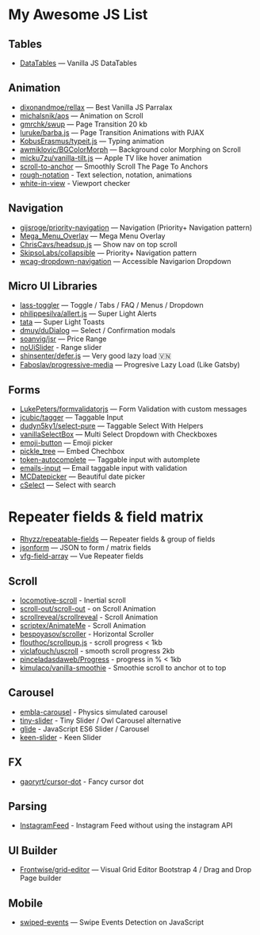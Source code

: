 # My Awesome JS List

## Tables

* [DataTables](https://github.com/fiduswriter/Simple-DataTables) — Vanilla JS DataTables

## Animation

* [dixonandmoe/rellax](https://github.com/dixonandmoe/rellax) — Best Vanilla JS Parralax
* [michalsnik/aos](https://github.com/michalsnik/aos) — Animation on Scroll
* [gmrchk/swup](https://github.com/gmrchk/swup) — Page Transition 20 kb
* [luruke/barba.js](https://github.com/luruke/barba.js) — Page Transition Animations with PJAX
* [KobusErasmus/typeit.js](https://github.com/KobusErasmus/typeit.js) — Typing animation
* [awmiklovic/BGColorMorph](https://github.com/awmiklovic/BGColorMorph/) — Background color Morphing on Scroll
* [micku7zu/vanilla-tilt.js](https://github.com/micku7zu/vanilla-tilt.js/) — Apple TV like hover animation
* [scroll-to-anchor](https://github.com/LukeCarlThompson/scroll-to-anchor/) — Smoothly Scroll The Page To Anchors
* [rough-notation](https://github.com/pshihn/rough-notation) - Text selection, notation, animations
* [white-in-view](https://github.com/kekkorider/white-in-view/) - Viewport checker

## Navigation

* [gijsroge/priority-navigation](https://github.com/gijsroge/priority-navigation) — Navigation (Priority+ Navigation pattern)
* [Mega_Menu_Overlay](https://github.com/karanikolas/Mega_Menu_Overlay) — Mega Menu Overlay
* [ChrisCavs/headsup.js](https://github.com/ChrisCavs/headsup.js) — Show nav on top scroll
* [SkipsoLabs/collapsible](https://github.com/SkipsoLabs/collapsible/) — Priority+ Navigation pattern
* [wcag-dropdown-navigation](https://www.cssscript.com/wcag-dropdown-navigation/)  — Accessible Navigarion Dropdown

## Micro UI Libraries

* [lass-toggler](https://github.com/vyvrhel/class-toggler/) — Toggle / Tabs / FAQ / Menus / Dropdown
* [philippesilva/allert.js](https://github.com/philippesilva/allert.js) — Super Light Alerts
* [tata](https://github.com/xrr2016/tata/) — Super Light Toasts
* [dmuy/duDialog](https://github.com/dmuy/duDialog) — Select / Confirmation modals
* [soanvig/jsr](https://github.com/soanvig/jsr) — Price Range
* [noUiSlider](https://github.com/leongersen/noUiSlider) - Range slider
* [shinsenter/defer.js](https://github.com/shinsenter/defer.js) — Very good lazy load 🇻🇳
* [Faboslav/progressive-media](https://github.com/Faboslav/progressive-media/) — Progresive Lazy Load (Like Gatsby)

## Forms

* [LukePeters/formvalidatorjs](https://github.com/LukePeters/formvalidatorjs/) — Form Validation with custom messages
* [jcubic/tagger](https://github.com/jcubic/tagger/) — Taggable Input
* [dudyn5ky1/select-pure](https://github.com/dudyn5ky1/select-pure) — Taggable Select With Helpers
* [vanillaSelectBox](https://github.com/PhilippeMarcMeyer/vanillaSelectBox) — Multi Select Dropdown with Checkboxes
* [emoji-button](https://github.com/joeattardi/emoji-button/) — Emoji picker
* [pickle_tree](https://github.com/freakazoid41/pickle_tree/) — Embed Chechbox
* [token-autocomplete](https://github.com/sabieber/token-autocomplete/) — Taggable input with automplete
* [emails-input](https://github.com/vloth/emails-input/) — Email taggable input with validation
* [MCDatepicker](https://github.com/mikecoj/MCDatepicker) — Beautiful date picker
* [cSelect](https://github.com/Vigorski/cSelect/) — Select with search

# Repeater fields & field matrix

* [Rhyzz/repeatable-fields](https://github.com/Rhyzz/repeatable-fields) — Repeater fields & group of fields
* [jsonform](https://github.com/jsonform/jsonform) — JSON to form / matrix fields
* [vfg-field-array](https://github.com/gwenaelp/vfg-field-array) — Vue Repeater fields

## Scroll

* [locomotive-scroll](https://github.com/locomotivemtl/locomotive-scroll) - Inertial scroll
* [scroll-out/scroll-out](https://github.com/scroll-out/scroll-out) - on Scroll Animation
* [scrollreveal/scrollreveal](https://github.com/scrollreveal/scrollreveal) - Scroll Animation
* [scriptex/AnimateMe](https://github.com/scriptex/AnimateMe/) - Scroll Animation
* [bespoyasov/scroller](https://github.com/bespoyasov/scroller) - Horizontal Scroller
* [flouthoc/scrollpup.js](https://github.com/flouthoc/scrollpup.js/) - scroll progress < 1kb
* [viclafouch/uscroll](https://github.com/viclafouch/uscroll/) - smooth scroll progress 2kb
* [pinceladasdaweb/Progress](https://github.com/pinceladasdaweb/Progress/) - progress in % < 1kb
* [kimulaco/vanilla-smoothie](https://github.com/kimulaco/vanilla-smoothie) - Smoothie scroll to anchor ot to top

## Carousel

* [embla-carousel](https://github.com/davidcetinkaya/embla-carousel) - Physics simulated carousel
* [tiny-slider](https://github.com/ganlanyuan/tiny-slider) - Tiny Slider / Owl Carousel alternative
* [glide](https://github.com/glidejs/glide) - JavaScript ES6 Slider / Carousel
* [keen-slider](https://github.com/rcbyr/keen-slider) - Keen Slider

## FX

* [gaoryrt/cursor-dot](https://github.com/gaoryrt/cursor-dot/) - Fancy cursor dot

## Parsing 

* [InstagramFeed](https://github.com/jsanahuja/InstagramFeed) - Instagram Feed without using the instagram API

## UI Builder

* [Frontwise/grid-editor](https://github.com/Frontwise/grid-editor) — Visual Grid Editor Bootstrap 4 / Drag and Drop Page builder

## Mobile

* [swiped-events](https://github.com/john-doherty/swiped-events) — Swipe Events Detection on JavaScript
